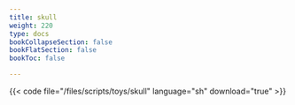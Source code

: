 ```yaml
---
title: skull
weight: 220
type: docs
bookCollapseSection: false
bookFlatSection: false
bookToc: false

---
```


{{< code file="/files/scripts/toys/skull" language="sh" download="true" >}}
